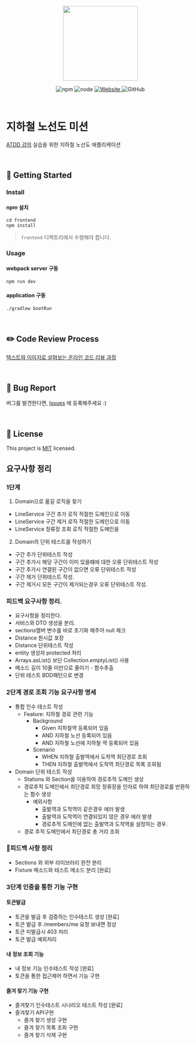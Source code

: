 <p align="center">
    <img width="200px;" src="https://raw.githubusercontent.com/woowacourse/atdd-subway-admin-frontend/master/images/main_logo.png"/>
</p>
<p align="center">
  <img alt="npm" src="https://img.shields.io/badge/npm-6.14.15-blue">
  <img alt="node" src="https://img.shields.io/badge/node-14.18.2-blue">
  <a href="https://edu.nextstep.camp/c/R89PYi5H" alt="nextstep atdd">
    <img alt="Website" src="https://img.shields.io/website?url=https%3A%2F%2Fedu.nextstep.camp%2Fc%2FR89PYi5H">
  </a>
  <img alt="GitHub" src="https://img.shields.io/github/license/next-step/atdd-subway-admin">
</p>

<br>

# 지하철 노선도 미션

[ATDD 강의](https://edu.nextstep.camp/c/R89PYi5H) 실습을 위한 지하철 노선도 애플리케이션

<br>

## 🚀 Getting Started

### Install

#### npm 설치

```
cd frontend
npm install
```

> `frontend` 디렉토리에서 수행해야 합니다.

### Usage

#### webpack server 구동

```
npm run dev
```

#### application 구동

```
./gradlew bootRun
```

<br>

## ✏️ Code Review Process

[텍스트와 이미지로 살펴보는 온라인 코드 리뷰 과정](https://github.com/next-step/nextstep-docs/tree/master/codereview)

<br>

## 🐞 Bug Report

버그를 발견한다면, [Issues](https://github.com/next-step/atdd-subway-service/issues) 에 등록해주세요 :)

<br>

## 📝 License

This project is [MIT](https://github.com/next-step/atdd-subway-service/blob/master/LICENSE.md)
licensed.

## 요구사항 정리

### 1단계

1. Domain으로 옮길 로직을 찾기

- LineService 구간 추가 로직 적절한 도메인으로 이동
- LineService 구간 제거 로직 적절한 도메인으로 이동
- LineService 정류장 조회 로직 적절한 도메인을

2. Domain의 단위 테스트를 작성하기

- 구간 추가 단위테스트 작성
- 구간 추가시 해당 구간이 이미 있을떄에 대한 오류 단위테스트 작성
- 구간 추가시 연결된 구간이 없으면 오류 단위테스트 작성
- 구간 제거 단위테스트 작성.
- 구간 제거시 모든 구간이 제거되는경우 오류 단위테스트 작성.

### 피드백 요구사항 정리.

- 요구사항을 정리한다.
- 서비스와 DTO 생성을 분리.
- sections멤버 변수를 바로 초기화 해주어 null 체크
- Distance 원시값 포장
- Distance 단위테스트 작성
- entity 생성자 protected 처리
- Arrays.asList() 보단 Collection.emptyList() 사용
- 메소드 길이 10줄 미만으로 줄이기 - 함수추출
- 단위 테스트 BDD패턴으로 변경

### 2단계 경로 조회 기능 요구사항 명세

* 통합 인수 테스트 작성
  * Feature: 지하철 경로 관련 기능
    * Background
      * Given 지하철역 등록되어 있음
      * AND 지하철 노선 등록되어 있음
      * AND 지하철 노선에 지하철 역 등록되어 있음
    * Scenario
      * WHEN 지하철 출발역에서 도착역 최단경로 조회
      * THEN 지하철 출발역에서 도착역 최단경로 목록 조회됨
* Domain 단위 테스트 작성
  * Stations 와 Section을 이용하여 경로추적 도메인 생성
  * 경로추적 도메인에서 최단경로 희망 정류장을 인자로 하여 최단경로를 반환하는 함수 생성
    * 예외사항
      * 출발역과 도착역이 같은경우 에러 발생
      * 출발역과 도착역이 연결되있지 않은 경우 에러 발생
      * 경로추적 도메인에 없는 출발역과 도착역을 설정하는 경우.
  * 경로 추적 도메인에서 최단경로 총 거리 조회

### 피드백 사항 정리

* Sections 와 외부 라이브러리 완전 분리
* Fixture 메소드와 테스트 메소드 분리 [완료]

### 3단계 인증을 통한 기능 구현

#### 토큰발급

* 토큰을 발급 후 검증하는 인수테스트 생성 [완료]
* 토큰 발급 후 /members/me 요청 보내면 정상
* 토큰 미발급시 403 처리
* 토큰 발급 예외처리

#### 내 정보 조회 기능

* 내 정보 기능 인수테스트 작성 [완료]
* 토큰을 통한 접근제어 하면서 기능 구현

#### 즐겨 찾기 기능 구현

* 즐겨찾기 인수테스트 시나리오 테스트 작성 [완료]
* 즐겨찾기 API구현
  * 즐겨 찾기 생성 구현
  * 즐겨 찾기 목록 조회 구현
  * 즐겨 찾기 삭제 구현

